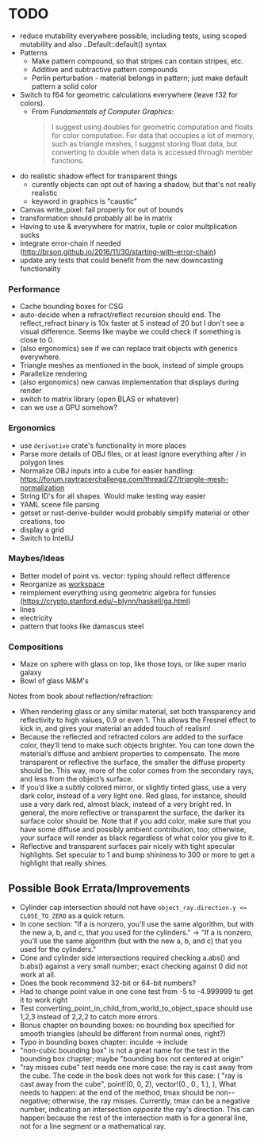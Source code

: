 # TODO

- reduce mutability everywhere possible, including tests, using scoped mutability and also ..Default::default() syntax
- Patterns
  - Make pattern compound, so that stripes can contain stripes, etc.
  - Additive and subtractive pattern compounds
  - Perlin perturbation - material belongs in pattern; just make default pattern a solid color
- Switch to f64 for geometric calculations everywhere (leave f32 for colors).
  - From _Fundamentals of Computer Graphics_:
    > I suggest using doubles for geometric computation and floats for color computation. For data that occupies a lot of memory, such as triangle meshes, I suggest storing float data, but converting to double when data is accessed through member functions.
- do realistic shadow effect for transparent things
  - curently objects can opt out of having a shadow, but that's not really realistic
  - keyword in graphics is "caustic"
- Canvas write_pixel: fail properly for out of bounds
- transformation should probably all be in matrix
- Having to use & everywhere for matrix, tuple or color multplication sucks
- Integrate error-chain if needed (http://brson.github.io/2016/11/30/starting-with-error-chain)
- update any tests that could benefit from the new downcasting functionality

### Performance

- Cache bounding boxes for CSG
- auto-decide when a refract/reflect recursion should end. The reflect_refract binary is 10x faster at 5 instead of 20 but I don't see a visual difference. Seems like maybe we could check if something is close to 0.
- (also ergonomics) see if we can replace trait objects with generics everywhere.
- Triangle meshes as mentioned in the book, instead of simple groups
- Parallelize rendering
- (also ergonomics) new canvas implementation that displays during render
- switch to matrix library (open BLAS or whatever)
- can we use a GPU somehow?

### Ergonomics

- use `derivative` crate's functionality in more places
- Parse more details of OBJ files, or at least ignore everything after / in polygon lines
- Normalize OBJ inputs into a cube for easier handling: https://forum.raytracerchallenge.com/thread/27/triangle-mesh-normalization
- String ID's for all shapes. Would make testing way easier
- YAML scene file parsing
- getset or rust-derive-builder would probably simplify material or other creations, too
- display a grid
- Switch to IntelliJ

### Maybes/Ideas

- Better model of point vs. vector: typing should reflect difference
- Reorganize as [workspace](https://doc.rust-lang.org/cargo/reference/manifest.html#the-workspace-section)
- reimplement everything using geometric algebra for funsies (https://crypto.stanford.edu/~blynn/haskell/ga.html)
- lines
- electricity
- pattern that looks like damascus steel

### Compositions

- Maze on sphere with glass on top, like those toys, or like super mario galaxy
- Bowl of glass M&M's

Notes from book about reflection/refraction:

* When rendering glass or any similar material, set both transparency and reflectivity to high values, 0.9 or even 1. This allows the Fresnel effect to kick in, and gives your material an added touch of realism!
* Because the reflected and refracted colors are added to the surface color, they’ll tend to make such objects brighter. You can tone down the material’s diffuse and ambient properties to compensate. The more transparent or reflective the surface, the smaller the diffuse property should be. This way, more of the color comes from the secondary rays, and less from the object’s surface.
* If you’d like a subtly colored mirror, or slightly tinted glass, use a very dark color, instead of a very light one. Red glass, for instance, should use a very dark red, almost black, instead of a very bright red. In general, the more reflective or transparent the surface, the darker its surface color should be. Note that if you add color, make sure that you have some diffuse and possibly ambient contribution, too; otherwise, your surface will render as black regardless of what color you give to it.
* Reflective and transparent surfaces pair nicely with tight specular highlights. Set specular to 1 and bump shininess to 300 or more to get a highlight that really shines.

## Possible Book Errata/Improvements
* Cylinder cap intersection should not have `object_ray.direction.y <= CLOSE_TO_ZERO` as a quick return.
* In cone section: "If a is nonzero, you’ll use the same algorithm, but with the new a, b, and c, that you used for the cylinders." -> "If a is nonzero, you’ll use the same algorithm (but with the new a, b, and c) that you used for the cylinders."
* Cone and cylinder side intersections required checking a.abs() and b.abs() against a very small number; exact checking against 0 did not work at all.
* Does the book recommend 32-bit or 64-bit numbers?
* Had to change point value in one cone test from -5 to -4.999999 to get it to work right
* Test converting_point_in_child_from_world_to_object_space should use 1,2,3 instead of 2,2,2 to catch more errors.
* Bonus chapter on bounding boxes: no bounding box specified for smooth triangles (should be different from normal ones, right?)
* Typo in bounding boxes chapter: inculde -> include
* "non-cubic bounding box" is not a great name for the test in the bounding box chapter; maybe "bounding box not centered at origin"
* "ray misses cube" test needs one more case: the ray is cast away from the cube. The code in the book does not work for this case:
    (
        "ray is cast away from the cube",
        point!(0, 0, 2),
        vector!(0., 0., 1.),
    ),
What needs to happen: at the end of the method, tmax should be non--negative; otherwise, the ray misses. Currently, tmax can be a negative number, indicating an intersection *opposite* the ray's direction. This can happen because the rest of the intersection math is for a general line, not for a line segment or a mathematical ray.
